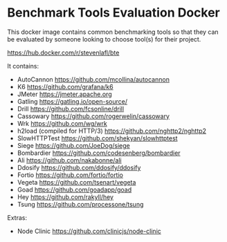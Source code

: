 # Benchmark Tools Evaluation Docker

This docker image contains common benchmarking tools so that they can be evaluated by someone looking to choose tool(s) for their project.

https://hub.docker.com/r/stevenlafl/bte

It contains:

- AutoCannon https://github.com/mcollina/autocannon
- K6 https://github.com/grafana/k6
- JMeter https://jmeter.apache.org
- Gatling https://gatling.io/open-source/
- Drill https://github.com/fcsonline/drill
- Cassowary https://github.com/rogerwelin/cassowary
- Wrk https://github.com/wg/wrk
- h2load (compiled for HTTP/3) https://github.com/nghttp2/nghttp2
- SlowHTTPTest https://github.com/shekyan/slowhttptest
- Siege https://github.com/JoeDog/siege
- Bombardier https://github.com/codesenberg/bombardier
- Ali https://github.com/nakabonne/ali
- Ddosify https://github.com/ddosify/ddosify
- Fortio https://github.com/fortio/fortio
- Vegeta https://github.com/tsenart/vegeta
- Goad https://github.com/goadapp/goad
- Hey https://github.com/rakyll/hey
- Tsung https://github.com/processone/tsung

Extras: 
- Node Clinic https://github.com/clinicjs/node-clinic
